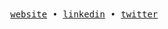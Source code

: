 <div align='center'>
  <samp>
    <a href=''>website</a> •
    <a href='https://www.linkedin.com/in/francodev7/'>linkedin</a> •
    <a href='https://x.com/FrancoDev7'>twitter</a> 
  </samp>
</div>
